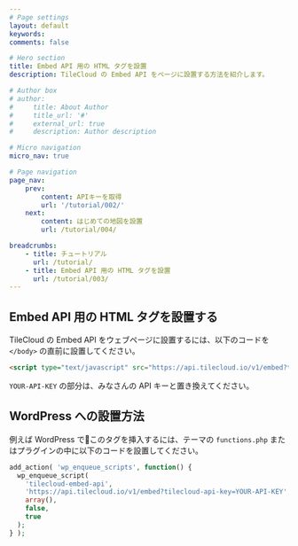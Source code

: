 ```yaml
---
# Page settings
layout: default
keywords:
comments: false

# Hero section
title: Embed API 用の HTML タグを設置
description: TileCloud の Embed API をページに設置する方法を紹介します。

# Author box
# author:
#     title: About Author
#     title_url: '#'
#     external_url: true
#     description: Author description

# Micro navigation
micro_nav: true

# Page navigation
page_nav:
    prev:
        content: APIキーを取得
        url: '/tutorial/002/'
    next:
        content: はじめての地図を設置
        url: /tutorial/004/

breadcrumbs:
    - title: チュートリアル
      url: /tutorial/
    - title: Embed API 用の HTML タグを設置
      url: /tutorial/003/
---
```


## Embed API 用の HTML タグを設置する

TileCloud の Embed API をウェブページに設置するには、以下のコードを `</body>` の直前に設置してください。

```html
<script type="text/javascript" src="https://api.tilecloud.io/v1/embed?tilecloud-api-key=YOUR-API-KEY"></script>
```

`YOUR-API-KEY` の部分は、みなさんの API キーと置き換えてください。

## WordPress への設置方法

例えば WordPress でこのタグを挿入するには、テーマの `functions.php` またはプラグインの中に以下のコードを設置してください。

```php
add_action( 'wp_enqueue_scripts', function() {
  wp_enqueue_script(
    'tilecloud-embed-api',
    'https://api.tilecloud.io/v1/embed?tilecloud-api-key=YOUR-API-KEY',
    array(),
    false,
    true
  );
} );
```